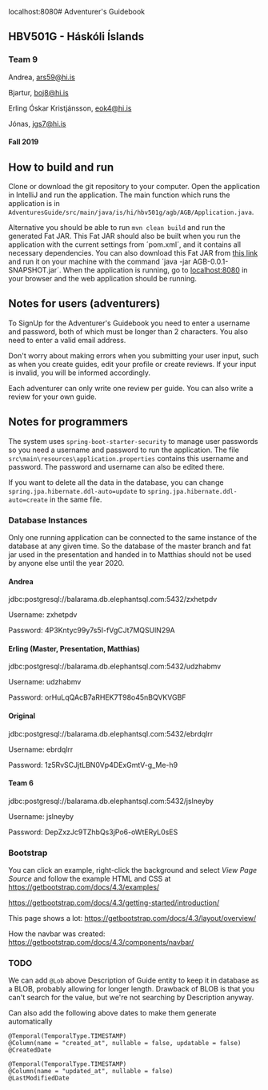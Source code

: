 localhost:8080# Adventurer's Guidebook
## HBV501G - Háskóli Íslands
### Team 9
Andrea, ars59@hi.is

Bjartur, boj8@hi.is

Erling Óskar Kristjánsson, eok4@hi.is

Jónas, jgs7@hi.is

#### Fall 2019

## How to build and run

Clone or download the git repository to your computer. Open the application in IntelliJ and run the application. The main function which runs the application is in `AdventuresGuide/src/main/java/is/hi/hbv501g/agb/AGB/Application.java`.

Alternative you should be able to run `mvn clean build` and run the generated Fat JAR. This Fat JAR should also be built when you run the application with the current settings from ´pom.xml´, and it contains all necessary dependencies. You can also download this Fat JAR from [this link](https://drive.google.com/file/d/1b8bwxiqH8pe5Je-PH0DOwRpfeuKEvu4P/view?usp=sharing) and run it on your machine with the command ´java -jar AGB-0.0.1-SNAPSHOT.jar´. When the application is running, go to [localhost:8080](localhost:8080) in your browser and the web application should be running.

## Notes for users (adventurers)
To SignUp for the Adventurer's Guidebook you need to enter a username and password, both of which must be longer than 2 characters. You also need to enter a valid email address.

Don't worry about making errors when you submitting your user input, such as when you create guides, edit your profile or create reviews. If your input is invalid, you will be informed accordingly.

Each adventurer can only write one review per guide. You can also write a review for your own guide.


## Notes for programmers
The system uses `spring-boot-starter-security` to manage user passwords so you need a username and password to run the application.
The file `src\main\resources\application.properties` contains this username and password. The password and username can also be edited there.

If you want to delete all the data in the database, you can change `spring.jpa.hibernate.ddl-auto=update` to `spring.jpa.hibernate.ddl-auto=create` in the same file.

### Database Instances
Only one running application can be connected to the same instance of the database at any given time. So the database of the master branch and fat jar used in the presentation and handed in to Matthias should not be used by anyone else until the year 2020.

#### Andrea
jdbc:postgresql://balarama.db.elephantsql.com:5432/zxhetpdv

Username: zxhetpdv

Password: 4P3Kntyc99y7s5I-fVgCJt7MQSUlN29A


#### Erling (Master, Presentation, Matthias)
jdbc:postgresql://balarama.db.elephantsql.com:5432/udzhabmv

Username: udzhabmv

Password: orHuLqQAcB7aRHEK7T98o45nBQVKVGBF



#### Original
jdbc:postgresql://balarama.db.elephantsql.com:5432/ebrdqlrr

Username: ebrdqlrr

Password: 1z5RvSCJjtLBN0Vp4DExGmtV-g_Me-h9



#### Team 6
jdbc:postgresql://balarama.db.elephantsql.com:5432/jslneyby

Username: jslneyby

Password: DepZxzJc9TZhbQs3jPo6-oWtERyL0sES



### Bootstrap

You can click an example, right-click the background and select *View Page Source* and follow the example HTML and CSS at
https://getbootstrap.com/docs/4.3/examples/

https://getbootstrap.com/docs/4.3/getting-started/introduction/

This page shows a lot: https://getbootstrap.com/docs/4.3/layout/overview/

How the navbar was created: https://getbootstrap.com/docs/4.3/components/navbar/

### TODO

We can add `@Lob` above Description of Guide entity to keep it in database as a BLOB, probably allowing for longer length. Drawback of BLOB is that you can't search for the value, but we're not searching by Description anyway.

Can also add the following above dates to make them generate automatically
```
@Temporal(TemporalType.TIMESTAMP)
@Column(name = "created_at", nullable = false, updatable = false)
@CreatedDate

@Temporal(TemporalType.TIMESTAMP)
@Column(name = "updated_at", nullable = false)
@LastModifiedDate
```
